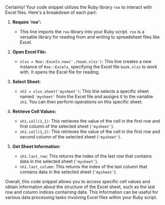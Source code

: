 Certainly! Your code snippet utilizes the Ruby library `roo` to interact with Excel files. Here's a breakdown of each part:

1. **Require 'roo':**
   - This line imports the `roo` library into your Ruby script. `roo` is a versatile library for reading from and writing to spreadsheet files like Excel.

2. **Open Excel File:**
   - `xlsx = Roo::Excelx.new('./book.xlsx')`: This line creates a new instance of `Roo::Excelx`, specifying the Excel file `book.xlsx` to work with. It opens the Excel file for reading.

3. **Select Sheet:**
   - `sh1 = xlsx.sheet('mysheet')`: This line selects a specific sheet named `'mysheet'` from the Excel file and assigns it to the variable `sh1`. You can then perform operations on this specific sheet.

4. **Retrieve Cell Values:**
   - `sh1.cell(1,1)`: This retrieves the value of the cell in the first row and first column of the selected sheet (`'mysheet'`).
   - `sh1.cell(1,2)`: This retrieves the value of the cell in the first row and second column of the selected sheet (`'mysheet'`).

5. **Get Sheet Information:**
   - `sh1.last_row`: This returns the index of the last row that contains data in the selected sheet (`'mysheet'`).
   - `sh1.last_column`: This returns the index of the last column that contains data in the selected sheet (`'mysheet'`).

Overall, this code snippet allows you to access specific cell values and obtain information about the structure of the Excel sheet, such as the last row and column indices containing data. This information can be useful for various data processing tasks involving Excel files within your Ruby script.
